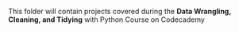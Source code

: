 This folder will contain projects covered during the **Data Wrangling, Cleaning, and Tidying** with Python Course on Codecademy
